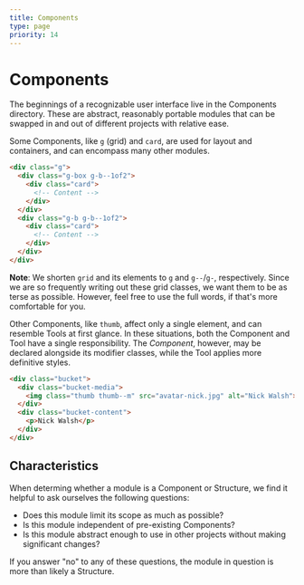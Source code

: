 ```yaml
---
title: Components
type: page
priority: 14
---
```


Components
==========

The beginnings of a recognizable user interface live in the Components directory. These are abstract, reasonably portable modules that can be swapped in and out of different projects with relative ease.

Some Components, like `g` (grid) and `card`, are used for layout and containers, and can encompass many other modules.

```html
<div class="g">
  <div class="g-box g-b--1of2">
    <div class="card">
      <!-- Content -->
    </div>
  </div>
  <div class="g-b g-b--1of2">
    <div class="card">
      <!-- Content -->
    </div>
  </div>
</div>
```

**Note**: We shorten `grid` and its elements to `g` and `g--`/`g-`, respectively. Since we are so frequently writing out these grid classes, we want them to be as terse as possible. However, feel free to use the full words, if that's more comfortable for you.

Other Components, like `thumb`, affect only a single element, and can resemble Tools at first glance. In these situations, both the Component and Tool have a single responsibility. The *Component*, however, may be declared alongside its modifier classes, while the Tool applies more definitive styles.

```html
<div class="bucket">
  <div class="bucket-media">
    <img class="thumb thumb--m" src="avatar-nick.jpg" alt="Nick Walsh">
  </div>
  <div class="bucket-content">
    <p>Nick Walsh</p>
  </div>
</div>
```

Characteristics
---------------

When determing whether a module is a Component or Structure, we find it helpful to ask ourselves the following questions:

- Does this module limit its scope as much as possible?
- Is this module independent of pre-existing Components?
- Is this module abstract enough to use in other projects without making significant changes?

If you answer "no" to any of these questions, the module in question is more than likely a Structure.
